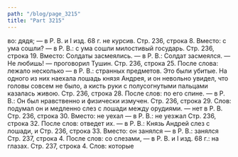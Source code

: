 ```yaml
---
path: "/blog/page_3215"
title: "Part 3215"
---
```


во: дядя; — в Р. В. и I изд. 68 г. не курсив.
Стр. 236, строка 8.
Вместо: с ума сошли? — в Р. В.: с ума сошли милостивый государь.
Стр. 236, строка 19.
Вместо: Солдаты засмеялись. — в Р. В.: Солдат засмеялся.
— Не любишь! — проговорил Тушин.
Стр. 236, строка 25.
После слова: лежало несколько — в Р. В.: странных предметов. Это были убитые. На одного из них наехала лошадь князя Андрея, и он невольно увидел, что головы совсем не было, а кисть руки с полусогнутыми пальцами казалась живою.
Стр. 236, строка 28.
После слов: по его спине. — в Р. В.: Он был нравственно и физически измучен.
Стр. 236, строка 29.
Слов: подумал он и медленно слез с лошади между орудиями. — нет в Р. В.
Стр. 236, строка 30.
Вместо: не уехал — в Р. В.: не уезжал
Стр. 236, строка 32.
После слов: отведет их. — в Р. В.: Князь Андрей слез с лошади, и
Стр. 236, строка 33.
Вместо: он занялся — в Р. В.: занялся
Стр. 237, строка 4.
После слов: со слезами, — в Р. В. и I изд. 68 г.: на глазах.
Стр. 237, строка 4.
Слов: которые 

